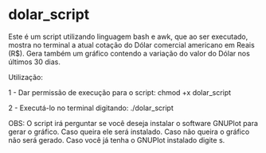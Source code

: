 # dolar_script
Este é um script utilizando linguagem bash e awk, que ao ser executado, mostra no terminal a atual cotação do Dólar comercial americano em Reais (R$). Gera também um gráfico contendo a variação do valor do Dólar nos últimos 30 dias.  

Utilização: 

1 - Dar permissão de execução para o script: chmod +x dolar_script

2 - Executá-lo no terminal digitando: ./dolar_script

OBS: O script irá perguntar se você deseja instalar o software GNUPlot para gerar o gráfico. Caso queira ele será instalado. Caso não queira o gráfico não será gerado. Caso você já tenha o GNUPlot instalado digite s.


